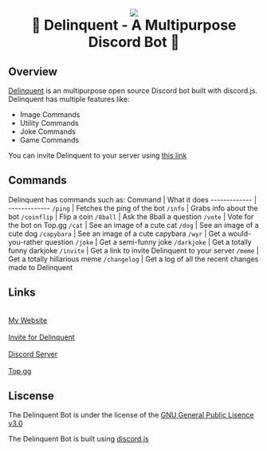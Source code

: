 <h1 align='center'>
  <br>
  <img src="https://i.imgur.com/LNLPbJK.png" </a>
  <br>
   🤖 Delinquent - A Multipurpose Discord Bot 🤖 
  <br>
</h1>
 

## Overview ##
[Delinquent](https://discord.com/api/oauth2/authorize?client_id=1040799048300507238&permissions=8&scope=applications.commands%20bot) is an multipurpose open source Discord bot built with discord.js. Delinquent has multiple features like:
+ Image Commands
+ Utility Commands
+ Joke Commands
+ Game Commands

You can invite Delinquent to your server using [this link](https://discord.com/api/oauth2/authorize?client_id=1040799048300507238&permissions=8&scope=applications.commands%20bot)
## Commands ## 
Delinquent has commands such as:
Command  | What it does
------------- | -------------
`/ping` | Fetches the ping of the bot
`/info` | Grabs info about the bot
`/coinflip` | Flip a coin
`/8ball` | Ask the 8ball a question
`/vote` | Vote for the bot on Top.gg
`/cat` | See an image of a cute cat
`/dog` | See an image of a cute dog
`/capybara` | See an image of a cute capybara
`/wyr` | Get a would-you-rather question
`/joke` | Get a semi-funny joke
`/darkjoke` | Get a totally funny darkjoke
`/invite` | Get a link to invite Delinquent to your server
`/meme` | Get a totally hillarious meme
`/changelog` | Get a log of all the recent changes made to Delinquent

 ## Links ##
 
<p align="left">
  <a href="mitwire.com" </a>
 <br>
  My Website
 <br>
  
<br>
  Invite for Delinquent
 <a href="https://discord.com/api/oauth2/authorize?client_id=1040799048300507238&permissions=8&scope=applications.commands%20bot" </a>
<br>
  
  <br>
    Discord Server
   <a href="https://discord.gg/ht6HyC3jW3" </a>
    <br>
  <a href="https://top.gg/bot/1040799048300507238" </a>
  <br>
  Top.gg
  <br>
  </a>

## Liscense ##
The Delinquent Bot is under the license of the [GNU General Public Lisence v3.0](https://www.gnu.org/licenses/gpl-3.0.en.html)

The Delinquent Bot is built using [discord.js](https://discord.js.org/)
